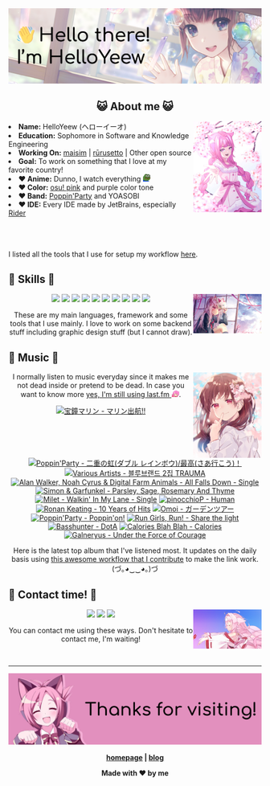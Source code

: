 <img src="welcome-banner.png" alt="Welcome!">

<h2 align="center">😺 About me 😺</h2> 
<img src="helloyeewchan.jpg" width="27%" align="right">
<li><b>Name:</b> HelloYeew (ヘローイーオ)</li>
<li><b>Education:</b> Sophomore in Software and Knowledge Engineering</li>
<li><b>Working On:</b> <a href="https://github.com/HelloYeew/maisim">maisim</a> | <a href="https://github.com/Rurusetto/rurusetto">rūrusetto</a> | Other open source</li>
<li><b>Goal:</b> To work on something that I love at my favorite country!</li>
<li><b>❤️ Anime:</b> Dunno, I watch everything <img src="twitch-emoji/YEP.png" width="3%" vertical-align="middle"></li>
<li><b>❤️ Color:</b> <a href="https://www.color-hex.com/color-palette/104633">osu! pink</a> and purple color tone</li>
<li><b>❤️ Band:</b> <a href="https://bandori.fandom.com/wiki/Poppin%27Party">Poppin'Party</a> and YOASOBI</li>
<li><b>❤️ IDE:</b> Every IDE made by JetBrains, especially <a href="https://www.jetbrains.com/rider/">Rider</a></li>
<br>
<br>
<br>

<p>I listed all the tools that I use for setup my workflow <a href="https://github.com/HelloYeew/workflow-setup">here</a>.</p>

## 📇 Skills 📇

<img src="knowledge-pic.png" width="27%" align="right">
<p align="center"><img src="https://img.shields.io/badge/-python-3776AB.svg?&style=for-the-badge&logo=python&logoColor=white"/> <img src="https://img.shields.io/badge/-django-092E20.svg?&style=for-the-badge&logo=django&logoColor=white"/> <img src="https://img.shields.io/badge/-csharp-239120.svg?&style=for-the-badge&logo=csharp&logoColor=white"/> <img src="https://img.shields.io/badge/java-007396.svg?&style=for-the-badge&logo=java&logoColor=white"/> <img src="https://img.shields.io/badge/-html5-E34F26.svg?&style=for-the-badge&logo=html5&logoColor=white"/> <img src="https://img.shields.io/badge/-css3-1572B6.svg?&style=for-the-badge&logo=css3&logoColor=white"/> <img src="https://img.shields.io/badge/-javascript-F7DF1E.svg?&style=for-the-badge&logo=javascript&logoColor=black"/> <img src="https://img.shields.io/badge/-nginx-009639.svg?&style=for-the-badge&logo=nginx&logoColor=white"/> <img src="https://img.shields.io/badge/-digitalocean-0080FF.svg?&style=for-the-badge&logo=digitalocean&logoColor=white"/> <img src="https://img.shields.io/badge/adobe%20photoshop%20-%2331A8FF.svg?&style=for-the-badge&logo=adobe%20photoshop&logoColor=white"/></p>

<p align="center">These are my main languages, framework and some tools that I use mainly. I love to work on some backend stuff including graphic design stuff (but I cannot draw).</p>

## 🎵 Music 🎵

<img src="music-pic.png" width="27%" align="right">

<p align="center">I normally listen to music everyday since it makes me not dead inside or pretend to be dead. In case you want to know more <a href="https://www.last.fm/user/HelloYeew">yes, I'm still using last.fm <img src="twitch-emoji/RainbowPlsFAST.gif" width="3%"></a>.</p>

<!-- lastfm -->
<p align="center"><a href="https://www.last.fm/music/%E5%AE%9D%E9%90%98%E3%83%9E%E3%83%AA%E3%83%B3/%E3%83%9E%E3%83%AA%E3%83%B3%E5%87%BA%E8%88%AA!!"><img src="https://lastfm.freetls.fastly.net/i/u/64s/850c79b7774463b2d63eeff8995a29c7.jpg" title="宝鐘マリン - マリン出航!!"></a> <a href="https://www.last.fm/music/Poppin%27Party/%E4%BA%8C%E9%87%8D%E3%81%AE%E8%99%B9(%E3%83%80%E3%83%96%E3%83%AB+%E3%83%AC%E3%82%A4%E3%83%B3%E3%83%9C%E3%82%A6)%2F%E6%9C%80%E9%AB%98(%E3%81%95%E3%81%82%E8%A1%8C%E3%81%93%E3%81%86)%EF%BC%81"><img src="https://lastfm.freetls.fastly.net/i/u/64s/c31a0f66ad70f23ece55149f538b530e.jpg" title="Poppin'Party - 二重の虹(ダブル レインボウ)/最高(さあ行こう)！"></a> <a href="https://www.last.fm/music/Various+Artists/%EB%B8%94%EB%A3%A8%EB%B8%8C%EB%9E%9C%EB%93%9C+2%EC%A7%91+TRAUMA"><img src="https://lastfm.freetls.fastly.net/i/u/64s/fe55398e32d7dbe0923ed93afb687afa.jpg" title="Various Artists - 블루브랜드 2집 TRAUMA"></a> <a href="https://www.last.fm/music/Alan+Walker,+Noah+Cyrus+&+Digital+Farm+Animals/All+Falls+Down+-+Single"><img src="https://lastfm.freetls.fastly.net/i/u/64s/a179b7b23f6e26c9e971348a2d53741c.jpg" title="Alan Walker, Noah Cyrus & Digital Farm Animals - All Falls Down - Single"></a> <a href="https://www.last.fm/music/Simon+&+Garfunkel/Parsley,+Sage,+Rosemary+And+Thyme"><img src="https://lastfm.freetls.fastly.net/i/u/64s/4f2f761bc740a6c8b3366c8bcb9477c6.jpg" title="Simon & Garfunkel - Parsley, Sage, Rosemary And Thyme"></a> <a href="https://www.last.fm/music/Milet/Walkin%27+In+My+Lane+-+Single"><img src="https://lastfm.freetls.fastly.net/i/u/64s/4a65be0d53e3d9f21b458632dc30d52d.jpg" title="Milet - Walkin' In My Lane - Single"></a> <a href="https://www.last.fm/music/pinocchioP/Human"><img src="https://lastfm.freetls.fastly.net/i/u/64s/c83d1456ecf82a0dd6865f69216ef1f7.jpg" title="pinocchioP - Human"></a> <a href="https://www.last.fm/music/Ronan+Keating/10+Years+of+Hits"><img src="https://lastfm.freetls.fastly.net/i/u/64s/55d5bc14194443e598e91ffc7b222bb1.png" title="Ronan Keating - 10 Years of Hits"></a> <a href="https://www.last.fm/music/Omoi/%E3%82%AC%E3%83%BC%E3%83%87%E3%83%B3%E3%83%84%E3%82%A2%E3%83%BC"><img src="https://lastfm.freetls.fastly.net/i/u/64s/b46ffefc0df5cbc4fa9ad436bddabbef.jpg" title="Omoi - ガーデンツアー"></a> <a href="https://www.last.fm/music/Poppin%27Party/Poppin%27on!"><img src="https://lastfm.freetls.fastly.net/i/u/64s/8790284910d9e7d87b3f8e4b062e8df7.png" title="Poppin'Party - Poppin'on!"></a> <a href="https://www.last.fm/music/Run+Girls,+Run!/Share+the+light"><img src="https://lastfm.freetls.fastly.net/i/u/64s/4a9750935258e93d271e2d4a50369374.png" title="Run Girls, Run! - Share the light"></a> <a href="https://www.last.fm/music/Basshunter/DotA"><img src="https://lastfm.freetls.fastly.net/i/u/64s/2a1d460b6fa749d397749fbbafc02378.jpg" title="Basshunter - DotA"></a> <a href="https://www.last.fm/music/Calories+Blah+Blah/Calories"><img src="https://lastfm.freetls.fastly.net/i/u/64s/b3ff9fc02df6d391fb92e4ca454fdb77.jpg" title="Calories Blah Blah - Calories"></a> <a href="https://www.last.fm/music/Galneryus/Under+the+Force+of+Courage"><img src="https://lastfm.freetls.fastly.net/i/u/64s/07977695d3114433b96074320609b8d8.jpg" title="Galneryus - Under the Force of Courage"></a> </p>

<p align="center">Here is the latest top album that I've listened most. It updates on the daily basis using <a href="https://github.com/melipass/lastfm-to-markdown/">this awesome workflow that I contribute</a> to make the link work. (づ｡◕‿‿◕｡)づ</p>

## 📝 Contact time! 📝

<img src="contact-pic.png" width="27%" align="right">

<p align="center"><a href="https://twitter.com/nonggummud" target="_blank"><img src="https://img.shields.io/badge/-nonggummud-1DA1F2.svg?&style=for-the-badge&logo=Twitter&logoColor=white"/></a> <img src="https://img.shields.io/badge/-helloyeew%232740-5865F2.svg?&style=for-the-badge&logo=Discord&logoColor=white"/> <a href="https://www.linkedin.com/in/helloyeew" target="_blank"><img src="https://img.shields.io/badge/-helloyeew-0A66C2.svg?&style=for-the-badge&logo=linkedin&logoColor=white"/></a></p>

<p align="center">You can contact me using these ways. Don't hesitate to contact me, I'm waiting!</p>
<br>

---

<img src="bye-banner.png" alt="Thanks for visiting!">

<p align="center"><b><a href="https://www.helloyeew.dev">homepage</a> | <b><a href="https://story.helloyeew.dev/">blog</a></p>

<p align="center">Made with ❤️ by me</p>

